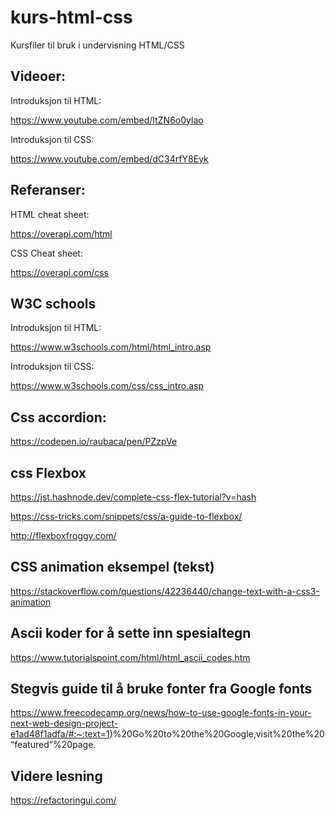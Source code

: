 # kurs-html-css
Kursfiler til bruk i undervisning HTML/CSS


## Videoer:

Introduksjon til HTML:

https://www.youtube.com/embed/ItZN6o0ylao

Introduksjon til CSS:

https://www.youtube.com/embed/dC34rfY8Eyk


## Referanser:

HTML cheat sheet:

https://overapi.com/html

CSS Cheat sheet:

https://overapi.com/css


## W3C schools

Introduksjon til HTML:

https://www.w3schools.com/html/html_intro.asp

Introduksjon til CSS:

https://www.w3schools.com/css/css_intro.asp


## Css accordion:

https://codepen.io/raubaca/pen/PZzpVe

## css Flexbox

https://jst.hashnode.dev/complete-css-flex-tutorial?v=hash

https://css-tricks.com/snippets/css/a-guide-to-flexbox/

http://flexboxfroggy.com/

## CSS animation eksempel (tekst)

https://stackoverflow.com/questions/42236440/change-text-with-a-css3-animation

## Ascii koder for å sette inn spesialtegn

https://www.tutorialspoint.com/html/html_ascii_codes.htm


## Stegvis guide til å bruke fonter fra Google fonts

https://www.freecodecamp.org/news/how-to-use-google-fonts-in-your-next-web-design-project-e1ad48f1adfa/#:~:text=1)%20Go%20to%20the%20Google,visit%20the%20“featured”%20page.

## Videre lesning

https://refactoringui.com/

